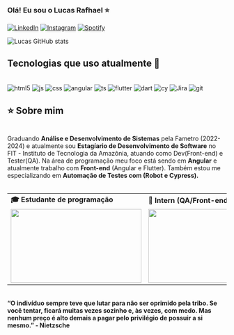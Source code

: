 ### Olá! Eu sou o Lucas Rafhael ⭐

[![LinkedIn](https://img.shields.io/badge/LinkedIn-0077B5?style=for-the-badge&logo=linkedin&logoColor=white)](www.linkedin.com/in/lucas-rafhael-40451516b)
[![Instagram](	https://img.shields.io/badge/Instagram-E4405F?style=for-the-badge&logo=instagram&logoColor=white)](https://instagram.com/1110.100.10010?igshid=YmMyMTA2M2Y=)
[![Spotify](	https://img.shields.io/badge/Spotify-1ED760?&style=for-the-badge&logo=spotify&logoColor=white)](https://open.spotify.com/user/7tohefguq9aeehn700si1tpgo?si=9ea8078a167b4801)

![Lucas GitHub stats](https://github-readme-stats.vercel.app/api?username=Rafhaelz&show_icons=true&theme=synthwave)

## Tecnologias que uso atualmente 🤖

<div style="display: inline_block"><br/>
    <img align="center" alt="html5" src="https://img.shields.io/badge/HTML5-E34F26?style=for-the-badge&logo=html5&logoColor=white" />
    <img align="center" alt="js" src="https://img.shields.io/badge/JavaScript-323330?style=for-the-badge&logo=javascript&logoColor=F7DF1E" />
    <img align="center" alt="css" src="https://img.shields.io/badge/CSS3-1572B6?style=for-the-badge&logo=css3&logoColor=white" />
    <img align="center" alt="angular" src="https://img.shields.io/badge/Angular-DD0031?style=for-the-badge&logo=angular&logoColor=white" />
    <img align="center" alt="ts" src="https://img.shields.io/badge/TypeScript-007ACC?style=for-the-badge&logo=typescript&logoColor=white" />
    <img align="center" alt="flutter" src="https://img.shields.io/badge/Flutter-02569B?style=for-the-badge&logo=flutter&logoColor=white" />
    <img align="center" alt="dart" src="https://img.shields.io/badge/Dart-0175C2?style=for-the-badge&logo=dart&logoColor=white" />
    <img align="center" alt="cy" src="https://img.shields.io/badge/-cypress-%23E5E5E5?style=for-the-badge&logo=cypress&logoColor=058a5e" />
    <img align="center" alt="Jira" src="https://img.shields.io/badge/Jira-0052CC?style=for-the-badge&logo=Jira&logoColor=white" />
    <img align="center" alt="git" src="https://img.shields.io/badge/github-%23121011.svg?style=for-the-badge&logo=github&logoColor=white" />

</div>

## ⭐️ Sobre mim
<div align='center'>
</div><br>
Graduando <b>Análise e Desenvolvimento de Sistemas</b> pela Fametro (2022-2024) e atualmente sou <b>Estagíario de Desenvolvimento de Software</b> no FIT - Instituto de Tecnologia da Amazônia, atuando como Dev(Front-end) e Tester(QA). Na área de programação meu foco está sendo em <b>Angular</b> e atualmente trabalho com <b>Front-end</b> (Angular e Flutter). Também estou me especializando em <b>Automação de Testes<b> com (Robot e Cypress).
<br><br>
<div align="center">
  <table>
    <tr>
      <td>
        <b>🎓 Estudante de programação</b>
      </td>
      <td>
        <b>🧪 Intern (QA/Front-end)</b>
      </td>
    </tr>
    <tr>
      <td>
        <img src="https://apilgriminnarnia.files.wordpress.com/2018/09/legally-blonde-laptop-e1536078931635.jpg" width="300px" height="170px">
      </td>
      <td>
          <img src="https://reactiongifs.me/wp-content/uploads/2019/05/Testers-Vs-Developers.gif" width="300px" height="170px">
      </td>
    </tr>
  </table>
</div>
<br/>
<b>“O indivíduo sempre teve que lutar para não ser oprimido pela tribo. Se você tentar, ficará muitas vezes sozinho e, às vezes, com medo. Mas nenhum preço é alto demais a pagar pelo privilégio de possuir a si mesmo.” - Nietzsche</b>
